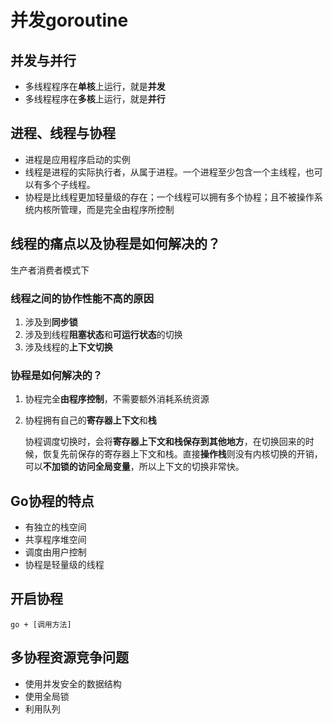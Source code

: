 # 并发goroutine

## 并发与并行

- 多线程程序在**单核**上运行，就是**并发**
- 多线程程序在**多核**上运行，就是**并行**

## 进程、线程与协程

- 进程是应用程序启动的实例
- 线程是进程的实际执行者，从属于进程。一个进程至少包含一个主线程，也可以有多个子线程。
- 协程是比线程更加轻量级的存在；一个线程可以拥有多个协程；且不被操作系统内核所管理，而是完全由程序所控制

## 线程的痛点以及协程是如何解决的？

生产者消费者模式下

### 线程之间的协作性能不高的原因

1. 涉及到**同步锁**
2. 涉及到线程**阻塞状态**和**可运行状态**的切换
3. 涉及线程的**上下文切换**

### 协程是如何解决的？

1. 协程完全**由程序控制**，不需要额外消耗系统资源

2. 协程拥有自己的**寄存器上下文**和**栈**

   协程调度切换时，会将**寄存器上下文和栈保存到其他地方**，在切换回来的时候，恢复先前保存的寄存器上下文和栈。直接**操作栈**则没有内核切换的开销，可以**不加锁的访问全局变量**，所以上下文的切换非常快。

## Go协程的特点

- 有独立的栈空间
- 共享程序堆空间
- 调度由用户控制
- 协程是轻量级的线程

## 开启协程

`go + [调用方法]`

## 多协程资源竞争问题

- 使用并发安全的数据结构
- 使用全局锁
- 利用队列